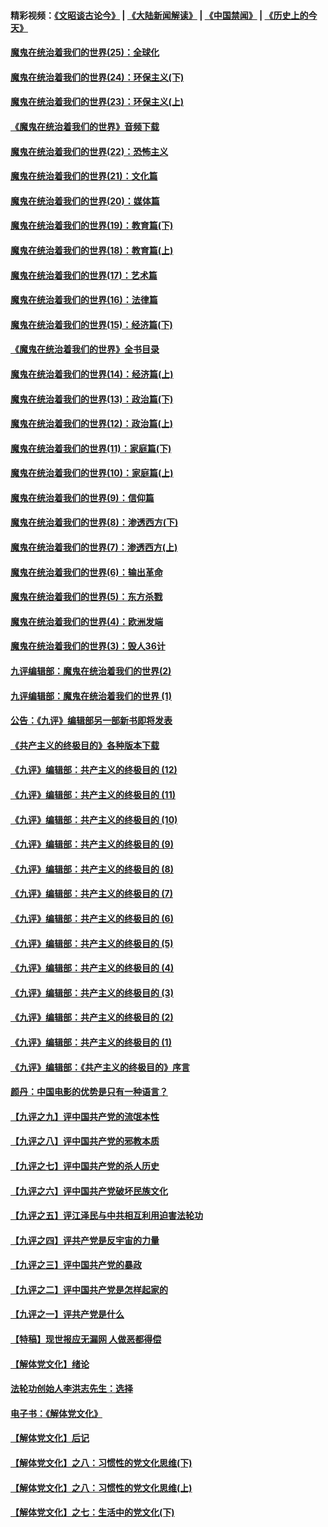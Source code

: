 #### 精彩视频：[《文昭谈古论今》](https://github.com/gfw-breaker/wenzhao/blob/master/README.md?t=11220634) | [《大陆新闻解读》](https://github.com/gfw-breaker/ntdtv-comedy/blob/master/README.md?t=11220634) | [《中国禁闻》](https://github.com/gfw-breaker/ntdtv-news/blob/master/README.md?t=11220634) | [《历史上的今天》](https://github.com/gfw-breaker/today-in-history/blob/master/README.md?t=11220634) 

#### [魔鬼在统治着我们的世界(25)：全球化](../pages/nsc422/n10788205.md?t=11220634) 

#### [魔鬼在统治着我们的世界(24)：环保主义(下)](../pages/nsc422/n10695307.md?t=11220634) 

#### [魔鬼在统治着我们的世界(23)：环保主义(上)](../pages/nsc422/n10688613.md?t=11220634) 

#### [《魔鬼在统治着我们的世界》音频下载](../pages/nsc422/n10635553.md?t=11220634) 

#### [魔鬼在统治着我们的世界(22)：恐怖主义](../pages/nsc422/n10614727.md?t=11220634) 

#### [魔鬼在统治着我们的世界(21)：文化篇](../pages/nsc422/n10597706.md?t=11220634) 

#### [魔鬼在统治着我们的世界(20)：媒体篇](../pages/nsc422/n10586579.md?t=11220634) 

#### [魔鬼在统治着我们的世界(19)：教育篇(下)](../pages/nsc422/n10564808.md?t=11220634) 

#### [魔鬼在统治着我们的世界(18)：教育篇(上)](../pages/nsc422/n10526970.md?t=11220634) 

#### [魔鬼在统治着我们的世界(17)：艺术篇](../pages/nsc422/n10499093.md?t=11220634) 

#### [魔鬼在统治着我们的世界(16)：法律篇](../pages/nsc422/n10485969.md?t=11220634) 

#### [魔鬼在统治着我们的世界(15)：经济篇(下)](../pages/nsc422/n10469975.md?t=11220634) 

#### [《魔鬼在统治着我们的世界》全书目录](../pages/nsc422/n10464261.md?t=11220634) 

#### [魔鬼在统治着我们的世界(14)：经济篇(上)](../pages/nsc422/n10457370.md?t=11220634) 

#### [魔鬼在统治着我们的世界(13)：政治篇(下)](../pages/nsc422/n10448270.md?t=11220634) 

#### [魔鬼在统治着我们的世界(12)：政治篇(上)](../pages/nsc422/n10444576.md?t=11220634) 

#### [魔鬼在统治着我们的世界(11)：家庭篇(下)](../pages/nsc422/n10440961.md?t=11220634) 

#### [魔鬼在统治着我们的世界(10)：家庭篇(上)](../pages/nsc422/n10435448.md?t=11220634) 

#### [魔鬼在统治着我们的世界(9)：信仰篇](../pages/nsc422/n10432159.md?t=11220634) 

#### [魔鬼在统治着我们的世界(8)：渗透西方(下)](../pages/nsc422/n10429603.md?t=11220634) 

#### [魔鬼在统治着我们的世界(7)：渗透西方(上)](../pages/nsc422/n10426013.md?t=11220634) 

#### [魔鬼在统治着我们的世界(6)：输出革命](../pages/nsc422/n10421536.md?t=11220634) 

#### [魔鬼在统治着我们的世界(5)：东方杀戮](../pages/nsc422/n10417707.md?t=11220634) 

#### [魔鬼在统治着我们的世界(4)：欧洲发端](../pages/nsc422/n10414890.md?t=11220634) 

#### [魔鬼在统治着我们的世界(3)：毁人36计](../pages/nsc422/n10411583.md?t=11220634) 

#### [九评编辑部：魔鬼在统治着我们的世界(2)](../pages/nsc422/n10410036.md?t=11220634) 

#### [九评编辑部：魔鬼在统治着我们的世界 (1)](../pages/nsc422/n10406825.md?t=11220634) 

#### [公告：《九评》编辑部另一部新书即将发表](../pages/nsc422/n10405104.md?t=11220634) 

#### [《共产主义的终极目的》各种版本下载](../pages/nsc422/n10022138.md?t=11220634) 

#### [《九评》编辑部：共产主义的终极目的 (12)](../pages/nsc422/n9933272.md?t=11220634) 

#### [《九评》编辑部：共产主义的终极目的 (11)](../pages/nsc422/n9924973.md?t=11220634) 

#### [《九评》编辑部：共产主义的终极目的 (10)](../pages/nsc422/n9920883.md?t=11220634) 

#### [《九评》编辑部：共产主义的终极目的 (9)](../pages/nsc422/n9916363.md?t=11220634) 

#### [《九评》编辑部：共产主义的终极目的 (8)](../pages/nsc422/n9912488.md?t=11220634) 

#### [《九评》编辑部：共产主义的终极目的 (7)](../pages/nsc422/n9901176.md?t=11220634) 

#### [《九评》编辑部：共产主义的终极目的 (6)](../pages/nsc422/n9899359.md?t=11220634) 

#### [《九评》编辑部：共产主义的终极目的 (5)](../pages/nsc422/n9893174.md?t=11220634) 

#### [《九评》编辑部：共产主义的终极目的 (4)](../pages/nsc422/n9891246.md?t=11220634) 

#### [《九评》编辑部：共产主义的终极目的 (3)](../pages/nsc422/n9879879.md?t=11220634) 

#### [《九评》编辑部：共产主义的终极目的 (2)](../pages/nsc422/n9876205.md?t=11220634) 

#### [《九评》编辑部：共产主义的终极目的 (1)](../pages/nsc422/n9865857.md?t=11220634) 

#### [《九评》编辑部：《共产主义的终极目的》序言](../pages/nsc422/n9862666.md?t=11220634) 

#### [颜丹：中国电影的优势是只有一种语言？](../pages/nsc422/n9583062.md?t=11220634) 

#### [【九评之九】评中国共产党的流氓本性](../pages/nsc422/n737542.md?t=11220634) 

#### [【九评之八】评中国共产党的邪教本质](../pages/nsc422/n735942.md?t=11220634) 

#### [【九评之七】评中国共产党的杀人历史](../pages/nsc422/n733806.md?t=11220634) 

#### [【九评之六】评中国共产党破坏民族文化](../pages/nsc422/n731667.md?t=11220634) 

#### [【九评之五】评江泽民与中共相互利用迫害法轮功](../pages/nsc422/n730058.md?t=11220634) 

#### [【九评之四】评共产党是反宇宙的力量](../pages/nsc422/n727814.md?t=11220634) 

#### [【九评之三】评中国共产党的暴政](../pages/nsc422/n725597.md?t=11220634) 

#### [【九评之二】评中国共产党是怎样起家的](../pages/nsc422/n723946.md?t=11220634) 

#### [【九评之一】评共产党是什么](../pages/nsc422/n722529.md?t=11220634) 

#### [【特稿】现世报应无漏网 人做恶都得偿](../pages/nsc422/n4215167.md?t=11220634) 

#### [【解体党文化】绪论](../pages/nsc422/n1449356.md?t=11220634) 

#### [法轮功创始人李洪志先生：选择](../pages/nsc422/n3580738.md?t=11220634) 

#### [电子书：《解体党文化》](../pages/nsc422/n1573484.md?t=11220634) 

#### [【解体党文化】后记](../pages/nsc422/n1531999.md?t=11220634) 

#### [【解体党文化】之八：习惯性的党文化思维(下)](../pages/nsc422/n1526477.md?t=11220634) 

#### [【解体党文化】之八：习惯性的党文化思维(上)](../pages/nsc422/n1520631.md?t=11220634) 

#### [【解体党文化】之七：生活中的党文化(下)](../pages/nsc422/n1513446.md?t=11220634) 

